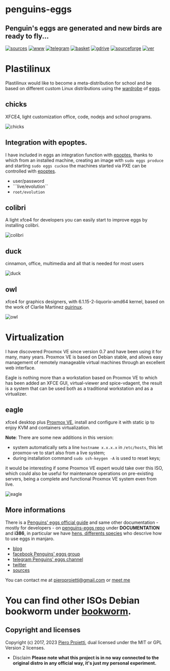 penguins-eggs
=============

## Penguin&#39;s eggs are generated and new birds are ready to fly...
[![sources](https://img.shields.io/badge/github-sources-cyan)](https://github.com/pieroproietti/penguins-eggs)
[![www](https://img.shields.io/badge/www-blog-cyan)](https://penguins-eggs.net)
[![telegram](https://img.shields.io/badge/telegram-group-cyan)](https://t.me/penguins_eggs)
[![basket](https://img.shields.io/badge/basket-naked-blue)](https://penguins-eggs/basket/)
[![gdrive](https://img.shields.io/badge/gdrive-all-blue)](https://drive.google.com/drive/folders/19fwjvsZiW0Dspu2Iq-fQN0J-PDbKBlYY)
[![sourceforge](https://img.shields.io/badge/sourceforge-all-blue)](https://sourceforge.net/projects/penguins-eggs/files/)
[![ver](https://img.shields.io/npm/v/penguins-eggs.svg)](https://npmjs.org/package/penguins-eggs)

# Plastilinux
Plastilinux would like to become a meta-distribution for school and be based on different custom Linux distributions using the [wardrobe](https://github.com/pieroproietti/penguins-wardrobe/tree/main/DOCUMENTATION#penguins-wardrobe) of [eggs](https://github.com/pieroproietti/penguins-eggs).

## chicks
XFCE4, light customization office, code, nodejs and school programs.

![chicks](https://penguins-eggs.net/images/chicks-245x183.png)

## Integration with epoptes.
I have included in eggs an integration function with [epoptes](https://epoptes.org/), thanks to which from an installed machine, creating an image with ``sudo eggs produce`` and starting ``sudo eggs cuckoo`` the machines started via PXE can be controlled with [epoptes](https://epoptes.org/).

* user/password
* ```live/evolution``
* ```root/evolution```

## **colibri**
A light xfce4 for developers you can easily start to improve eggs by installing colibri.

![colibri](https://a.fsdn.com/con/app/proj/penguins-eggs/screenshots/colibri.png/245/183)

## **duck**
cinnamon, office, multimedia and all that is needed for most users

![duck](https://a.fsdn.com/con/app/proj/penguins-eggs/screenshots/duck.png/245/183)
 
## **owl**
xfce4 for graphics designers, with 6.1.15-2-liquorix-amd64 kernel, based on the work of Clarlie Martinez 
 [quirinux](https://quirinux.org/).

![owl](https://a.fsdn.com/con/app/proj/penguins-eggs/screenshots/owl.png/245/183)

# Virtualization
I have discovered Proxmox VE since version 0.7 and have been using it for many, many years. Proxmox VE is based on Debian stable, and allows easy management of remotely manageable virtual machines through an excellent web interface.

Eagle is nothing more than a workstation based on Proxmox VE to which has been added an XFCE GUI, virtual-viewer and spice-vdagent, the result is a system that can be used both as a traditional workstation and as a virtualizer.

## **eagle**
xfce4 desktop plus [Proxmox VE](https://www.proxmox.com/en/proxmox-ve), install and configure it with static ip to enjoy KVM and containers virtualization.

**Note**: There are some new additions in this version:

* system automatically sets a line `hostname x.x.x.x` in `/etc/hosts`, this let proxmox-ve to start also from a live system;
* during installation command `sudo ssh-keygen -A` is used to reset keys;

it would be interesting if some Proxmox VE expert would take over this ISO, which could also be useful for maintenance operations on pre-existing servers, being a complete and functional Proxmox VE system even from live.

![eagle](https://a.fsdn.com/con/app/proj/penguins-eggs/screenshots/eagle.png/245/183)


## More informations
There is a [Penguins' eggs official guide](https://penguins-eggs.net/docs/Tutorial/eggs-users-guide) and same other documentation - mostly for developers - on [penguins-eggs repo](https://github.com/pieroproietti/penguins-eggs) under **DOCUMENTATION** and **i386**, in particular we have [hens, differents species](https://github.com/pieroproietti/penguins-eggs/blob/master/documents/hens-different-species.md) who descrive how to use eggs in manjaro.

* [blog](https://penguins-eggs.net)    
* [facebook Penguins' eggs group](https://www.facebook.com/groups/128861437762355/)
* [telegram Penguins' eggs channel](https://t.me/penguins_eggs) 
* [twitter](https://twitter.com/pieroproietti)
* [sources](https://github.com/pieroproietti/penguins-krill)

You can contact me at pieroproietti@gmail.com or [meet me](https://meet.jit.si/PenguinsEggsMeeting)

# You can find other ISOs Debian bookworm under [bookworm](https://sourceforge.net/projects/penguins-eggs/files/ISOS/debian/bookworm).


## Copyright and licenses
Copyright (c) 2017, 2023 [Piero Proietti](https://penguins-eggs.net/about-me.html), dual licensed under the MIT or GPL Version 2 licenses.

* Disclaim
__Please note what this project is in no way connected to the original distro in any official way, it's just my personal experiment.__
